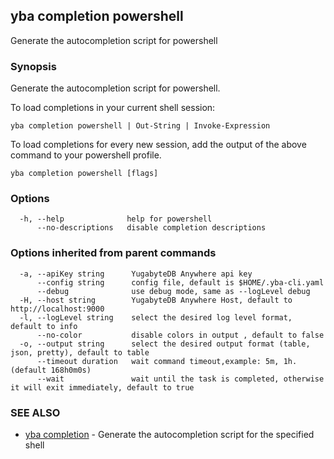 ## yba completion powershell

Generate the autocompletion script for powershell

### Synopsis

Generate the autocompletion script for powershell.

To load completions in your current shell session:

	yba completion powershell | Out-String | Invoke-Expression

To load completions for every new session, add the output of the above command
to your powershell profile.


```
yba completion powershell [flags]
```

### Options

```
  -h, --help              help for powershell
      --no-descriptions   disable completion descriptions
```

### Options inherited from parent commands

```
  -a, --apiKey string      YugabyteDB Anywhere api key
      --config string      config file, default is $HOME/.yba-cli.yaml
      --debug              use debug mode, same as --logLevel debug
  -H, --host string        YugabyteDB Anywhere Host, default to http://localhost:9000
  -l, --logLevel string    select the desired log level format, default to info
      --no-color           disable colors in output , default to false
  -o, --output string      select the desired output format (table, json, pretty), default to table
      --timeout duration   wait command timeout,example: 5m, 1h. (default 168h0m0s)
      --wait               wait until the task is completed, otherwise it will exit immediately, default to true
```

### SEE ALSO

* [yba completion](yba_completion.md)	 - Generate the autocompletion script for the specified shell

